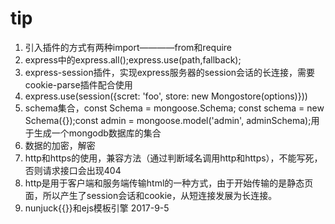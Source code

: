 # tip
1. 引入插件的方式有两种import————from和require
2. express中的express.all();express.use(path,fallback);
3. express-session插件，实现express服务器的session会话的长连接，需要cookie-parse插件配合使用
4. express.use(session({scret: 'foo', store: new Mongostore(options)}))
5. schema集合，const Schema = mongoose.Schema; const schema = new Schema({});const admin = mongoose.model('admin', adminSchema);用于生成一个mongodb数据库的集合
6. 数据的加密，解密
7. http和https的使用，兼容方法（通过判断域名调用http和https），不能写死，否则请求接口会出现404
8. http是用于客户端和服务端传输html的一种方式，由于开始传输的是静态页面，所以产生了session会话和cookie，从短连接发展为长连接。
9. nunjuck{{}}和ejs模板引擎
2017-9-5